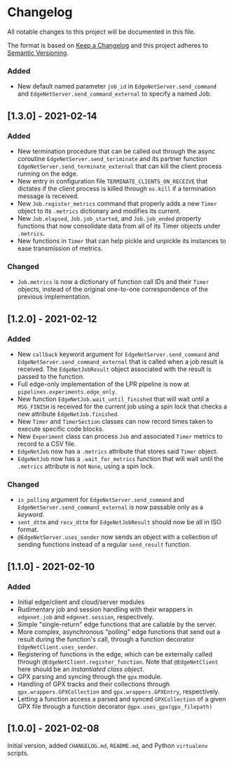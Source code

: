 
# Changelog
All notable changes to this project will be documented in this file.
 
The format is based on [Keep a Changelog](http://keepachangelog.com/)
and this project adheres to [Semantic Versioning](http://semver.org/).

### Added
- New default named parameter `job_id` in `EdgeNetServer.send_command` and `EdgeNetServer.send_command_external` to specify a named Job.

## [1.3.0] - 2021-02-14
### Added
- New termination procedure that can be called out through the async coroutine `EdgeNetServer.send_teriminate` and its partner function `EdgeNetServer.send_terminate_external` that can kill the client process running on the edge.
- New entry in configuration file `TERMINATE_CLIENTS_ON_RECEIVE` that dictates if the client process is killed through `os.kill` if a termination message is received.
- New `Job.register_metrics` command that properly adds a new `Timer` object to its `.metrics` dictionary and modifies its current.
- New `Job.elapsed`, `Job.job_started`, and `Job.job_ended` property functions that now consolidate data from all of its Timer objects under `.metrics`.
- New functions in `Timer` that can help pickle and unpickle its instances to ease transmission of metrics.

### Changed
- `Job.metrics` is now a dictionary of function call IDs and their `Timer` objects, instead of the original one-to-one correspondence of the previous implementation.

## [1.2.0] - 2021-02-12
### Added
- New `callback` keyword argument for `EdgeNetServer.send_command` and `EdgeNetServer.send_command_external` that is called when a job result is received. The `EdgeNetJobResult` object associated with the result is passed to the function.
- Full edge-only implementation of the LPR pipeline is now at `pipelines.experiments.edge_only`.
- New function `EdgeNetJob.wait_until_finished` that will wait until a `MSG_FINISH` is received for the current job using a spin lock that checks a new attribute `EdgeNetJob.finished`.
- New `Timer` and `TimerSection` classes can now record times taken to execute specific code blocks.
- New `Experiment` class can process `Job` and associated `Timer` metrics to record to a CSV file.
- `EdgeNetJob` now has a `.metrics` attribute that stores said `Timer` object.
- `EdgeNetJob` now has a `.wait_for_metrics` function that will wait until the `.metrics` attribute is not `None`, using a spin lock.
### Changed
- `is_polling` argument for `EdgeNetServer.send_command` and `EdgeNetServer.send_command_external` is now passable only as a *keyword*.
- `sent_dttm` and `recv_dttm` for `EdgeNetJobResult` should now be all in ISO format.
- `@EdgeNetServer.uses_sender` now sends an object with a collection of sending functions instead of a regular `send_result` function.

## [1.1.0] - 2021-02-10
### Added
- Initial edge/client and cloud/server modules
- Rudimentary job and session handling with their wrappers in `edgenet.job` and `edgenet.session`, respectively.
- Simple "single-return" edge functions that are callable by the server.
- More complex, asynchronous "polling" edge functions that send out a result during the function's call, through a function decorator `EdgeNetClient.uses_sender`.
- Registering of functions in the edge, which can be externally called through `@EdgeNetClient.register_function`. Note that `@EdgeNetClient` here should be an *instantiated class object*.
- GPX parsing and syncing through the `gpx` module.
- Handling of GPX tracks and their collections through `gpx.wrappers.GPXCollection` and `gpx.wrappers.GPXEntry`, respectively.
- Letting a function access a parsed and synced `GPXCollection` of a given GPX file through a function decorator `@gpx.uses_gpx(gpx_filepath)`

## [1.0.0] - 2021-02-08

Initial version, added `CHANGELOG.md`, `README.md`, and Python `virtualenv` scripts.